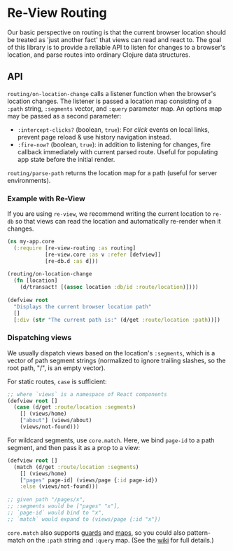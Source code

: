 # Re-View Routing

Our basic perspective on routing is that the current browser location should be treated as 'just another fact' that views can read and react to. The goal of this library is to provide a reliable API to listen for changes to a browser's location, and parse routes into ordinary Clojure data structures.

## API

`routing/on-location-change` calls a listener function when the browser's location changes. The listener is passed a location map consisting of a `:path` string, `:segments` vector, and `:query` parameter map. An options map may be passed as a second parameter:
   
- `:intercept-clicks?` (boolean, `true`): For _click_ events on local links, prevent page reload & use history navigation instead.
- `:fire-now?` (boolean, `true`): in addition to listening for changes, fire callback immediately with current parsed route. Useful for populating app state before the initial render.

`routing/parse-path` returns the location map for a path (useful for server environments).


### Example with Re-View

If you are using `re-view`, we recommend writing the current location to `re-db` so that views can read the location and automatically re-render when it changes.
    
```clj 
(ns my-app.core 
  (:require [re-view-routing :as routing]
            [re-view.core :as v :refer [defview]]
            [re-db.d :as d]))
            
(routing/on-location-change 
  (fn [location] 
    (d/transact! [(assoc location :db/id :route/location)])))
      
(defview root 
  "Displays the current browser location path"
  [] 
  [:div (str "The current path is:" (d/get :route/location :path))])
```    

### Dispatching views

We usually dispatch views based on the location's `:segments`, which is a vector of path segment strings (normalized to ignore trailing slashes, so the root path, "/", is an empty vector).

For static routes, `case` is sufficient:

```clj
;; where `views` is a namespace of React components
(defview root []
  (case (d/get :route/location :segments) 
    [] (views/home)
    ["about"] (views/about)
    (views/not-found))) 
```

For wildcard segments, use `core.match`. Here, we bind `page-id` to a path segment, and then pass it as a prop to a view:

```clj
(defview root []
  (match (d/get :route/location :segments) 
    [] (views/home)
    ["pages" page-id] (views/page {:id page-id})
    :else (views/not-found)))
    
;; given path "/pages/x",
;; :segments would be ["pages" "x"],
;; `page-id` would bind to "x",
;; `match` would expand to (views/page {:id "x"})    
```
`core.match` also supports [guards](https://github.com/clojure/core.match/wiki/Basic-usage#guards) and [maps](https://github.com/clojure/core.match/wiki/Basic-usage#map-patterns), so you could also pattern-match on the `:path` string and `:query` map. (See the [wiki](https://github.com/clojure/core.match/wiki) for full details.)
